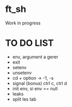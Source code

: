 # ft_sh
Work in progress

# TO DO LIST


- env, argument a gerer
- exit
- setenv
- unsetenv
- cd + option -> -1, -s
- signal (bonus) ctrl c, ctrl d
- init env, si env == null
- leaks
- split les tab

